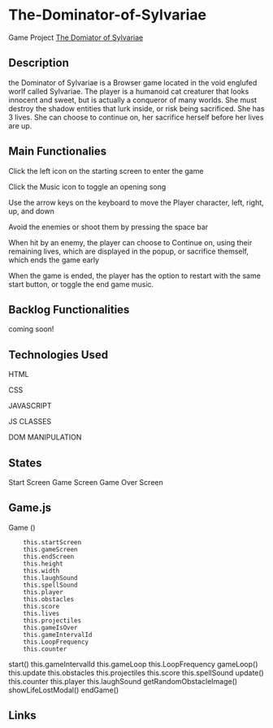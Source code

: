 # The-Dominator-of-Sylvariae
Game Project
[The Domiator of Sylvariae](https://shaynambarclay.github.io/The-Dominator-of-Sylvariae/)
## Description
the Dominator of Sylvariae is a Browser game located in the void englufed worlf called Sylvariae. The player is a humanoid cat creaturer that looks innocent and sweet, but is actually a conqueror of many worlds. She must destroy the shadow entities that lurk inside, or risk being sacrificed. She has 3 lives. She can choose to continue on, her sacrifice herself before her lives are up.
 
## Main Functionalies
Click the left icon on the starting screen to enter the game

Click the Music icon to toggle an opening song

Use the arrow keys on the keyboard to move the Player character, left, right, up, and down

Avoid the enemies or shoot them by pressing the space bar

When hit by an enemy, the player can choose to Continue on, using their remaining lives, which are displayed in the popup, or sacrifice themself, which ends the game early

When the game is ended, the player has the option to restart with the same start button, or toggle the end game music.

## Backlog Functionalities
coming soon!

## Technologies Used
HTML

CSS

JAVASCRIPT

JS CLASSES

DOM MANIPULATION

## States
Start Screen
Game Screen
Game Over Screen

## Game.js

Game ()

        this.startScreen
        this.gameScreen 
        this.endScreen 
        this.height
        this.width 
        this.laughSound
        this.spellSound 
        this.player 
        this.obstacles
        this.score 
        this.lives 
        this.projectiles 
        this.gameIsOver 
        this.gameIntervalId
        this.LoopFrequency 
        this.counter
start()
        this.gameIntervalId
        this.gameLoop 
        this.LoopFrequency
gameLoop() 
        this.update
         this.obstacles
         this.projectiles
         this.score
         this.spellSound 
update() 
        this.counter
        this.player
         this.laughSound
getRandomObstacleImage()
showLifeLostModal()
endGame()

## Links
